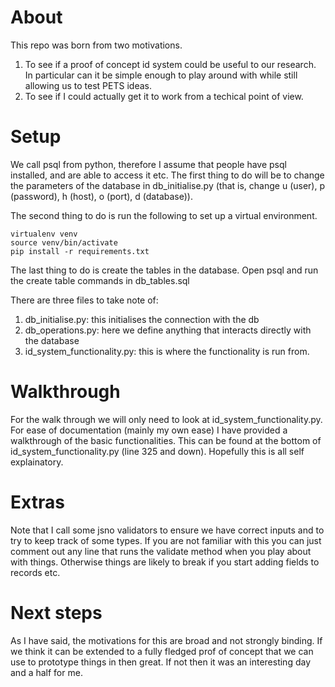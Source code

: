 # About

This repo was born from two motivations. 
1. To see if a proof of concept id system could be useful to our research. In particular can it be simple enough to play around with while still allowing us to test PETS ideas.
2. To see if I could actually get it to work from a techical point of view. 

# Setup

We call psql from python, therefore I assume that people have psql installed, and are able to access it etc. 
The first thing to do will be to change the parameters of the database in db_initialise.py (that is, change u (user), p (password), h (host), o (port), d (database)).

The second thing to do is run the following to set up a virtual environment.

```
virtualenv venv
source venv/bin/activate
pip install -r requirements.txt
```

The last thing to do is create the tables in the database. Open psql and run the create table commands in db_tables.sql 

There are three files to take note of:
1. db_initialise.py: this initialises the connection with the db
2. db_operations.py: here we define anything that interacts directly with the database
3. id_system_functionality.py: this is where the functionality is run from.

# Walkthrough

For the walk through we will only need to look at id_system_functionality.py. For ease of documentation (mainly my own ease) I have provided a walkthrough of the basic functionalities. This can be found at the bottom of id_system_functionality.py (line 325 and down). Hopefully this is all self explainatory. 

# Extras

Note that I call some jsno validators to ensure we have correct inputs and to try to keep track of some types. If you are not familiar with this you can just comment out any line that runs the validate method when you play about with things. Otherwise things are likely to break if you start adding fields to records etc.

# Next steps

As I have said, the motivations for this are broad and not strongly binding. If we think it can be extended to a fully fledged prof of concept that we can use to prototype things in then great. If not then it was an interesting day and a half for me. 



